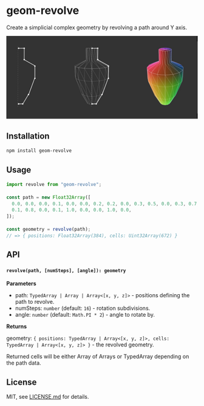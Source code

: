 # geom-revolve

Create a simplicial complex geometry by revolving a path around Y axis.

![](screenshot.jpg)

## Installation

```bash
npm install geom-revolve
```

## Usage

```js
import revolve from "geom-revolve";

const path = new Float32Array([
  0.0, 0.0, 0.0, 0.1, 0.0, 0.0, 0.2, 0.2, 0.0, 0.3, 0.5, 0.0, 0.3, 0.7, 0.0,
  0.1, 0.8, 0.0, 0.1, 1.0, 0.0, 0.0, 1.0, 0.0,
]);

const geometry = revolve(path);
// => { positions: Float32Array(384), cells: Uint32Array(672) }
```

## API

#### `revolve(path, [numSteps], [angle]): geometry`

**Parameters**

- path: `TypedArray | Array | Array<[x, y, z]>` - positions defining the path to revolve.
- numSteps: `number` (default: `16`) - rotation subdivisions.
- angle: `number` (default: `Math.PI * 2`) - angle to rotate by.

**Returns**

geometry: `{ positions: TypedArray | Array<[x, y, z]>, cells: TypedArray | Array<[x, y, z]> }` - the revolved geometry.

Returned cells will be either Array of Arrays or TypedArray depending on the path data.

## License

MIT, see [LICENSE.md](http://github.com/vorg/geom-revolve/blob/master/LICENSE.md) for details.
